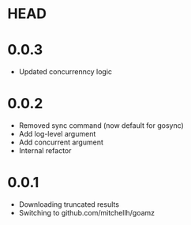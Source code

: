 # HEAD

# 0.0.3

* Updated concurrenncy logic

# 0.0.2

* Removed sync command (now default for gosync)
* Add log-level argument
* Add concurrent argument
* Internal refactor

# 0.0.1

* Downloading truncated results
* Switching to github.com/mitchellh/goamz
